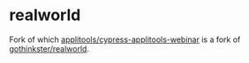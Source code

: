 # realworld

Fork of which [applitools/cypress-applitools-webinar](https://github.com/applitools/cypress-applitools-webinar) is a fork of [gothinkster/realworld](https://github.com/gothinkster/realworld).
